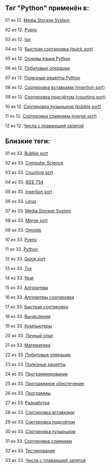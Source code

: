 ## Тег "Python" применён в:

01 из 12. [Media Storage System](../Компьютеры%20и%20софт/Личный%20опыт/Omoide/Media%20Storage%20System.md)

02 из 12. [Pyenv](../Компьютеры%20и%20софт/Программные%20компоненты/pyenv.md)

03 из 12. [tox](../Компьютеры%20и%20софт/Программные%20компоненты/tox.md)

04 из 12. [Быстрая сортировка (quick sort)](../Computer%20science/Сортировки/Быстрая%20сортировка.md)

05 из 12. [Основы языка Python](../Компьютеры%20и%20софт/Программирование/Основы%20языка%20Python.md)

06 из 12. [Побитовые операции](../Computer%20science/Побитовые%20операции.md)

07 из 12. [Полезные рецепты Python](../Компьютеры%20и%20софт/Программирование/Полезные%20рецепты%20Python.md)

08 из 12. [Сортировка вставками (insertion sort)](../Computer%20science/Сортировки/Сортировка%20вставками.md)

09 из 12. [Сортировка подсчётом (counting sort)](../Computer%20science/Сортировки/Сортировка%20подсчётом.md)

10 из 12. [Сортировка пузырьком (bubble sort)](../Computer%20science/Сортировки/Сортировка%20пузырьком.md)

11 из 12. [Сортировка слиянием (merge sort)](../Computer%20science/Сортировки/Сортировка%20слиянием.md)

12 из 12. [Числа с плавающей запятой](../Computer%20science/Числа%20с%20плавающей%20запятой.md)

## Близкие теги:

01 из 33. [Bubble sort](./Bubble%20sort.md)

02 из 33. [Computer Science](./Computer%20Science.md)

03 из 33. [Counting sort](./Counting%20sort.md)

04 из 33. [IEEE 754](./IEEE%20754.md)

05 из 33. [Insertion sort](./Insertion%20sort.md)

06 из 33. [Linux](./Linux.md)

07 из 33. [Media Storage System](./Media%20Storage%20System.md)

08 из 33. [Merge sort](./Merge%20sort.md)

09 из 33. [Omoide](./Omoide.md)

10 из 33. [Pyenv](./Pyenv.md)

11 из 33. [Python](./Python.md)

12 из 33. [Quick sort](./Quick%20sort.md)

13 из 33. [Tox](./Tox.md)

14 из 33. [float](./float.md)

15 из 33. [Алгоритмы](./Алгоритмы.md)

16 из 33. [Алгоритмы сортировки](./Алгоритмы%20сортировки.md)

17 из 33. [Быстрая сортировка](./Быстрая%20сортировка.md)

18 из 33. [Вычисления](./Вычисления.md)

19 из 33. [Компьютеры](./Компьютеры.md)

20 из 33. [Личный опыт](./Личный%20опыт.md)

21 из 33. [Математика](./Математика.md)

22 из 33. [Побитовые операции](./Побитовые%20операции.md)

23 из 33. [Полезные рецепты](./Полезные%20рецепты.md)

24 из 33. [Программирование](./Программирование.md)

25 из 33. [Программное обеспечение](./Программное%20обеспечение.md)

26 из 33. [Программы](./Программы.md)

27 из 33. [Разработка](./Разработка.md)

28 из 33. [Сортировка вставками](./Сортировка%20вставками.md)

29 из 33. [Сортировка подсчётом](./Сортировка%20подсчётом.md)

30 из 33. [Сортировка пузырьком](./Сортировка%20пузырьком.md)

31 из 33. [Сортировка слиянием](./Сортировка%20слиянием.md)

32 из 33. [Тестирование](./Тестирование.md)

33 из 33. [Числа с плавающей запятой](./Числа%20с%20плавающей%20запятой.md)

